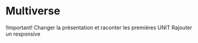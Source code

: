 # Multiverse
!Important!
Changer la présentation et raconter les premières UNIT
Rajouter un responsive
